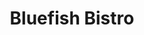 ---
layout: place
title: "Bluefish Bistro"
permalink: /virginia/arlington/bluefish-bistro.html
stateAbbr: VA
stateName: Virginia
cityName: Arlington
seo:
  name: "Bluefish Bistro"
  type: Restaurant
  links: https://www.bluefishbistro.com/
description: "Looking for sushi in Arlington, Virginia? Check out Bluefish Bistro for a delightful Japanese dining experience. Enjoy a variety of sushi and other dishes in..."
place_id: ChIJwxXo2-O1t4kR2ivrTvS1II4
photos:
  - name: >-
      places/ChIJwxXo2-O1t4kR2ivrTvS1II4/photos/AeeoHcIfSFccARx_fXqWVmEU0bIlMMtDxESwQT0JX5ncjtJHU2o9z4_nggf-kM1dLWZoyzH1Pe0K8BGD7cFd1W4Tyh3rwUWADR1WB3FxSSJy8DYBOU1CWdb6EIWmZxMV2yzqN_nKaBP79rB9eoiYweEPFRaThT62fsdeKzPAMGS58-VYHA3YNgNhfCJLs8N-gxFNoBB_564E--MIY4FvgCeY6S3VLMBfhPniGSlmINE5DendkKaz-UPW9wCXloXhcV3mMdLNz3WT-67ey_dAuLjUXKprRag5i0JT4NukLZ2LJLK-M4toR0fPRoFJfB4rE-5utKwB7catKgWlk9HI9ajENYfty4mhqY5tia2ILQMK9g4YABuIdH1OFEiShbZxsvE-vEetWeMU0TrKtNZ7eaGgFw5Yrzy5jLRZXNOpzpZCxF1Piq2d
    widthPx: 4032
    heightPx: 3024
    authorAttributions:
      - displayName: sojung ryu
        uri: https://maps.google.com/maps/contrib/108367692064983180819
        photoUri: >-
          https://lh3.googleusercontent.com/a/ACg8ocJjoxozQ0h0pVgmplVWVibIgGGMaBkueOQSik4m6IkafXtfmw=s100-p-k-no-mo
    flagContentUri: >-
      https://www.google.com/local/imagery/report/?cb_client=maps_api_places.places_api&image_key=!1e10!2sCIHM0ogKEICAgIClt4i1ugE&hl=en-US
    googleMapsUri: >-
      https://www.google.com/maps/place//data=!3m4!1e2!3m2!1sCIHM0ogKEICAgIClt4i1ugE!2e10!4m2!3m1!1s0x89b7b5e3dbe815c3:0x8e20b5f44eeb2bda
  - name: >-
      places/ChIJwxXo2-O1t4kR2ivrTvS1II4/photos/AeeoHcIyvTf33-ARp0TKCjSA2nSetaZozR2yRlAS8B0JDQFz52JhykM29lfB3R7URxvZuORnYlbGumGNyDnk2V4RiZvWy--weFFMIUe6RjXLkg6LdFRZXgzNQyh7vK2pEn-OzS7aZHH0pSKso4l1f1XwUUcnGTNHZuiLVpBpuynw81B7OtjQAoRbKAXrvdwNXOG3temCVIVRvzPA-IFHfjC4jtTyV4ZyYiQR5PGNW_e8M5YtCoPksfpbBJIb-sjQ5GIlRXZq5WdHL8BwbFtgnKsseM1kB3zteQH5X4EdOUZcolrXVw
    widthPx: 2119
    heightPx: 1192
    authorAttributions:
      - displayName: Bluefish Bistro
        uri: https://maps.google.com/maps/contrib/106932437702910229764
        photoUri: >-
          https://lh3.googleusercontent.com/a-/ALV-UjWybzVxcZmGzt9H5IhnDIlMPeYH8hUr1BudQh6jWR7svf1F0LQ=s100-p-k-no-mo
    flagContentUri: >-
      https://www.google.com/local/imagery/report/?cb_client=maps_api_places.places_api&image_key=!1e10!2sAF1QipM_Q2hs0b6TbHlRec8om93lGcw0sESofK227FUk&hl=en-US
    googleMapsUri: >-
      https://www.google.com/maps/place//data=!3m4!1e2!3m2!1sAF1QipM_Q2hs0b6TbHlRec8om93lGcw0sESofK227FUk!2e10!4m2!3m1!1s0x89b7b5e3dbe815c3:0x8e20b5f44eeb2bda
  - name: >-
      places/ChIJwxXo2-O1t4kR2ivrTvS1II4/photos/AeeoHcIiqD084kTaYVOXmOxg7pKI_HlwQ0CHK9LVrzUZ6wD1LWRSKuXckEHDV4ODDr0Kye-1qK61XfakXdAAy06b_n0aqjp279BswXJQFV1FhFuA75mGK8tcMgYC3-D03ETUduOqgFXBILtM6MeZXtBUi8KAqBoy0rv4m5GNFWQntlLvLrixJPUgJk_z9NP-woMwxsdkIM8gd2Fa_tpmkyqz335yItUqvp5WChx6PDmS5c0l2cJUa2F1nNZH6YThoMLOssgIC63-zxarAy3_aqAxcT0CxgRK1euB0nsspffM-xEzHVfN7pxmMPGRU6z1V4GeIILtE1Fzamd3SwsgOdyGSvCxy0nXzyw14NwdwwESNOFyNsrsUWMo1dPrUH4fWmq2U4DnTPn-H9Zff5JCEfspcN8ebjnNUZHYrZXcLZxTGgIc6DzwNPzSUPIoFt4vQdnp
    widthPx: 4032
    heightPx: 2268
    authorAttributions:
      - displayName: Laura Baracaldo
        uri: https://maps.google.com/maps/contrib/116619102177081907644
        photoUri: >-
          https://lh3.googleusercontent.com/a-/ALV-UjW2D-tCkUmytMD-FIrH-Ql3vvVH2Yorj7mdEUMDSgXBive4JwLU=s100-p-k-no-mo
    flagContentUri: >-
      https://www.google.com/local/imagery/report/?cb_client=maps_api_places.places_api&image_key=!1e10!2sCIABIhADycKzYB1m4mfiDxYAAWYn&hl=en-US
    googleMapsUri: >-
      https://www.google.com/maps/place//data=!3m4!1e2!3m2!1sCIABIhADycKzYB1m4mfiDxYAAWYn!2e10!4m2!3m1!1s0x89b7b5e3dbe815c3:0x8e20b5f44eeb2bda
  - name: >-
      places/ChIJwxXo2-O1t4kR2ivrTvS1II4/photos/AeeoHcK6r-VhBDgwGzt4sX3sBFFTPg4HG6ALD9fMhP-aANdpz7OnJz0JcjrevIMv6-yDwrU6AsRUpNU9fPjhh6qogn_TFvzt4rNzsNmbfLNZ3Rae-PPdkxmHRjIfMTl22I1fTM5e9tw_f6KUjXYgUaKct3BuQ7MQNlEHKgTdBDNKinMFkXKFnt2R0XOHSN4bURu5UoLgZ0ScfU0yoJ3FIUdnYUGW-h1TB0T1vNPD_FI4WgOdeP0AeJ6E0wVf-x1097rz5r_CTgKGNXLRkv7HE0oCQ5qDQinS-SuH5uQhx8cP77J5e1R59rouMJgY-_tXWZvsIAsNWCOP7re1YtFoo_mk7yna2ZZnn_Cj-fEd4N4_sjA2InLND4h9TFEjlxvIF_9S3JGsDnhvkWo0jn-RAV_DkJ7Y6chdAq-xjMqXBpqCMYHADZM
    widthPx: 4000
    heightPx: 3000
    authorAttributions:
      - displayName: Specialized 2010
        uri: https://maps.google.com/maps/contrib/103597258292588216997
        photoUri: >-
          https://lh3.googleusercontent.com/a-/ALV-UjWkQWxWy7y8fPyNjmzBQw2ubOclwE2kA8bopmgMDnw9Ja68SWVsRA=s100-p-k-no-mo
    flagContentUri: >-
      https://www.google.com/local/imagery/report/?cb_client=maps_api_places.places_api&image_key=!1e10!2sCIHM0ogKEICAgID7o5DbqAE&hl=en-US
    googleMapsUri: >-
      https://www.google.com/maps/place//data=!3m4!1e2!3m2!1sCIHM0ogKEICAgID7o5DbqAE!2e10!4m2!3m1!1s0x89b7b5e3dbe815c3:0x8e20b5f44eeb2bda
  - name: >-
      places/ChIJwxXo2-O1t4kR2ivrTvS1II4/photos/AeeoHcLBefu-VGFQldNqSVsQAaiDGIIJ60-K10b9OkfaEy6tTygAHeKTADns11Ah954pHgYQvPSkD3nTz0iX8KMdEd-wuiZXUa8FzBlDYW7WFf0uCJ_ikOvlXyZ47qwMcvUXkhu5HbFjqQw7GuxVE_9n7rZTbhm8LcNGG0qNshTvFSZjKDWfAxRzdsDDzTQ1rWoX2ZyhMiIzYWczu8bZXcre7CUAJ1uGb2X29z0UZg0Rz8ozsqNkM81TTS7dE0xll8MeDhwpDAjBaGk_GYRh4C2ZWB_mhwTcm2oJv8wKJkguBLRq1A
    widthPx: 4000
    heightPx: 3000
    authorAttributions:
      - displayName: Bluefish Bistro
        uri: https://maps.google.com/maps/contrib/106932437702910229764
        photoUri: >-
          https://lh3.googleusercontent.com/a-/ALV-UjWybzVxcZmGzt9H5IhnDIlMPeYH8hUr1BudQh6jWR7svf1F0LQ=s100-p-k-no-mo
    flagContentUri: >-
      https://www.google.com/local/imagery/report/?cb_client=maps_api_places.places_api&image_key=!1e10!2sAF1QipMvTktlRcT6ABrE4HxpaGwtRMrJKnmj8kci2ut9&hl=en-US
    googleMapsUri: >-
      https://www.google.com/maps/place//data=!3m4!1e2!3m2!1sAF1QipMvTktlRcT6ABrE4HxpaGwtRMrJKnmj8kci2ut9!2e10!4m2!3m1!1s0x89b7b5e3dbe815c3:0x8e20b5f44eeb2bda
  - name: >-
      places/ChIJwxXo2-O1t4kR2ivrTvS1II4/photos/AeeoHcKlAl7duDMua4FuD2C0qbJ8MBHKrut66FPsOoWJEU1PY8a5lDHQuIjTP11JXPLFwP69V4Ycxhedw3Fx_rGkctH8AirXRxiJWUcpmFI1D7IrL2LFcyjpcGc7xl5Zd7IRGyZvDgeUy3O1e8DjFbJuzv03ac-J7PH7cddwwhcghRt-vv015L4UP51R-Zx8QmIqrFrBsIffmeW_ZjWNxdg3yfHkYuLXX-RbKDc3U0QS3PPQWpPfbL4R1tA0Q7itc9Biy1esYDaiBHHAPbTzcVzTr04tmsQ-GLnw-gdleffVYKwFgSHISHCsIknIv_lHoCwy8KnuWs8eXwKrPQgG7sxVoqj51J4u6-IyEqoxeO3r8bS1st_g-dXRDJqDTSICQCAnZRlqz7hX8lsP80QPk6jhbTMqFVudmMunTt6rFGa5Lxw
    widthPx: 4800
    heightPx: 3600
    authorAttributions:
      - displayName: James Park
        uri: https://maps.google.com/maps/contrib/104308640576141606946
        photoUri: >-
          https://lh3.googleusercontent.com/a/ACg8ocJmykqL8rmMsEfo9gktnvLcHw3r_S-clJBClERdo6NcensN2A=s100-p-k-no-mo
    flagContentUri: >-
      https://www.google.com/local/imagery/report/?cb_client=maps_api_places.places_api&image_key=!1e10!2sCIHM0ogKEICAgMCIl9ykIQ&hl=en-US
    googleMapsUri: >-
      https://www.google.com/maps/place//data=!3m4!1e2!3m2!1sCIHM0ogKEICAgMCIl9ykIQ!2e10!4m2!3m1!1s0x89b7b5e3dbe815c3:0x8e20b5f44eeb2bda
  - name: >-
      places/ChIJwxXo2-O1t4kR2ivrTvS1II4/photos/AeeoHcKhuLO8VpWHToa1wUxRklo2i1F3oacCAwX-6p6dnEpv4uVhHJe61FvDSNnfzH_Jd0rgpJRZPUwHCRc_XexslQHamEKobOTuW-VuBONNAqCoyDpys3GkgFitGKQNcqKuNLRjzhjAfUv3HAoE4oN_q46d7X_WUuGn2WyBvHPhyvb6wWegLWy5eAz6nrGykzJ6nAyZKDcZvrYc_FIEaz8dktxqmTgUs99X-A8uNVWlscxEx-t87uU6Nd34hCFgKLpvctROh0uG36TOrCGI5VhsS69gOM83DcQjslc0TsG_RNKtRw
    widthPx: 720
    heightPx: 720
    authorAttributions:
      - displayName: Bluefish Bistro
        uri: https://maps.google.com/maps/contrib/106932437702910229764
        photoUri: >-
          https://lh3.googleusercontent.com/a-/ALV-UjWybzVxcZmGzt9H5IhnDIlMPeYH8hUr1BudQh6jWR7svf1F0LQ=s100-p-k-no-mo
    flagContentUri: >-
      https://www.google.com/local/imagery/report/?cb_client=maps_api_places.places_api&image_key=!1e10!2sAF1QipMVqDZYjWAhsku8HRYpPt_7vQPRt_KZlySZGpM4&hl=en-US
    googleMapsUri: >-
      https://www.google.com/maps/place//data=!3m4!1e2!3m2!1sAF1QipMVqDZYjWAhsku8HRYpPt_7vQPRt_KZlySZGpM4!2e10!4m2!3m1!1s0x89b7b5e3dbe815c3:0x8e20b5f44eeb2bda
  - name: >-
      places/ChIJwxXo2-O1t4kR2ivrTvS1II4/photos/AeeoHcLQOAVKv8RjaPWMY_o-j3FIjvPsCf7e6VZvJp-QeCqP6wnTCq3wjKsmOrrotseSVdr76LcCHqxwmP3Exc4wD5lN-oe83erh_7yjrqgo0N0Xp3-2Rq5eUSFg6BTZF6FLnYmAShKnrNfwUDQXlxPwycg5ZEH0Lv4dYyrSjRcEUhzdcqahHmSg7_Isbh03iTXoDnEZqoZi5-vGcJzXk0WS4ZFttIHeRKT0QjGW2oi96NsEs_hY8BCW4n9uQRb934E2Oyc6KfPffYwizCFg3DZPbaASKQOai1aDg81b6L03AYVSL_sqzPWRBSN0YIUKun4VSEdVKRWYgsy7faQY4ktgNkqZOvWOY8r3MeWFbok6rtxxJ_ezHxxokoH8DHHyVSIFJrhibM_lmPHyoKI6sp9YCi5dFtFHwmKnOuOiA5Vv2xw
    widthPx: 4800
    heightPx: 3600
    authorAttributions:
      - displayName: Jenny Rodriguez
        uri: https://maps.google.com/maps/contrib/104263415622397231682
        photoUri: >-
          https://lh3.googleusercontent.com/a-/ALV-UjUAGMiM9TcYZ314RB-Yod7fs5NbG1GMVJ8sw_A7FxjQWRXe6g=s100-p-k-no-mo
    flagContentUri: >-
      https://www.google.com/local/imagery/report/?cb_client=maps_api_places.places_api&image_key=!1e10!2sCIHM0ogKEICAgICbmcnsRA&hl=en-US
    googleMapsUri: >-
      https://www.google.com/maps/place//data=!3m4!1e2!3m2!1sCIHM0ogKEICAgICbmcnsRA!2e10!4m2!3m1!1s0x89b7b5e3dbe815c3:0x8e20b5f44eeb2bda
  - name: >-
      places/ChIJwxXo2-O1t4kR2ivrTvS1II4/photos/AeeoHcLHW_IakrCEp_Im4TG3tZ0MTL37RQ3HkKfiGxwEfsj53ujEturMH3a3Q9p93yzZg8CwTawIRkYlVjUlyVeYTyx9cKujcEjerY7ADfQT9x3b0tO6HRaSqoaowRddUoqfydEA7WLDlK4xiYoUT9liMupHmWhM9bPysRc3Kn1dTEeJB1PfG4_PSiWJfQZtx2qJEwBQmpT2yI4jgsClPRpgSBcCpc5oEQawOQ7mjcZpXn9O1cUrIi3GgPOhx1KEu3-XBel160suBamFtF_fdP2Mzmdt97oE3GwRH3ZUr_LcM_mkqg
    widthPx: 1600
    heightPx: 1200
    authorAttributions:
      - displayName: Bluefish Bistro
        uri: https://maps.google.com/maps/contrib/106932437702910229764
        photoUri: >-
          https://lh3.googleusercontent.com/a-/ALV-UjWybzVxcZmGzt9H5IhnDIlMPeYH8hUr1BudQh6jWR7svf1F0LQ=s100-p-k-no-mo
    flagContentUri: >-
      https://www.google.com/local/imagery/report/?cb_client=maps_api_places.places_api&image_key=!1e10!2sAF1QipO8euMaQI6PtAVmy47rjGRVOB2mZ7qdgKDQDRrL&hl=en-US
    googleMapsUri: >-
      https://www.google.com/maps/place//data=!3m4!1e2!3m2!1sAF1QipO8euMaQI6PtAVmy47rjGRVOB2mZ7qdgKDQDRrL!2e10!4m2!3m1!1s0x89b7b5e3dbe815c3:0x8e20b5f44eeb2bda
  - name: >-
      places/ChIJwxXo2-O1t4kR2ivrTvS1II4/photos/AeeoHcJhURvy2DBiqwBLi9eg6nXdZMXgcbTyXDMWj3GiX6E-ZaORC_IJ3khItIanxyb8C2gfl9bp3Ff79vcM5Kv3Q3Kx09QT3D-1T9IajTJ1u8UyQPuGh8c0WuMGm3B4aHZFIjimOvvi2rkbiC6pJRtRLVVNg0VbAt735c5Bm4LjnPciWejYOPhDFk7ICJWyP91Ml5aq2IF0o_7pj_kj_PAmHGjf_gP2VqSy-qyCuH1cFrVW6XJAjBQY1quLysW6LoKEZLnAHEIvVxk9Dztc8jvnpTlKFMTBaeSzBljyBm0FLag56KHbUljxu_9BS2s4IIZCqL9sNOqn_qIx1GbkR-O913blyl3aTWOp3HVtap27vO4qM4rcrlgMXbLe1sZ_g3o-jLVZAduX5-lVyZe5p-sFGX0f0hz2WLHRPcthAmRFMoqhfAX8
    widthPx: 4000
    heightPx: 3000
    authorAttributions:
      - displayName: Michael Azares
        uri: https://maps.google.com/maps/contrib/103098862857151692065
        photoUri: >-
          https://lh3.googleusercontent.com/a-/ALV-UjX4ADrmsP09srnBrWnRMhtMxqVUOfXMC1Bj92yCGbYBzfCF-ubx=s100-p-k-no-mo
    flagContentUri: >-
      https://www.google.com/local/imagery/report/?cb_client=maps_api_places.places_api&image_key=!1e10!2sCIHM0ogKEICAgIDj1KXE8wE&hl=en-US
    googleMapsUri: >-
      https://www.google.com/maps/place//data=!3m4!1e2!3m2!1sCIHM0ogKEICAgIDj1KXE8wE!2e10!4m2!3m1!1s0x89b7b5e3dbe815c3:0x8e20b5f44eeb2bda
address: '950 S George Mason Dr Suite #114, Arlington, VA 22204, USA'
street: '950 S George Mason Dr Suite #114'
city: Arlington
state: VA
zip: '22204'
country: USA
neighborhood: Barcroft
latitude: '38.859176'
longitude: '-77.102258'
accessibility_options:
  wheelchairAccessibleParking: true
  wheelchairAccessibleEntrance: true
business_status: OPERATIONAL
name: Bluefish Bistro
google_maps_links:
  directionsUri: >-
    https://www.google.com/maps/dir//''/data=!4m7!4m6!1m1!4e2!1m2!1m1!1s0x89b7b5e3dbe815c3:0x8e20b5f44eeb2bda!3e0
  placeUri: https://maps.google.com/?cid=10241385613541190618
  writeAReviewUri: >-
    https://www.google.com/maps/place//data=!4m3!3m2!1s0x89b7b5e3dbe815c3:0x8e20b5f44eeb2bda!12e1
  reviewsUri: >-
    https://www.google.com/maps/place//data=!4m4!3m3!1s0x89b7b5e3dbe815c3:0x8e20b5f44eeb2bda!9m1!1b1
  photosUri: >-
    https://www.google.com/maps/place//data=!4m3!3m2!1s0x89b7b5e3dbe815c3:0x8e20b5f44eeb2bda!10e5
primary_type: Sushi Restaurant
opening_hours:
  regular: null
  current: null
secondary_opening_hours:
  regular:
    weekdayDescriptions: null
    type: null
  current:
    weekdayDescriptions: null
    type: null
phone: (703) 718-4950
price_level: null
price_range: $30 &ndash; $50
rating: '4.9'
rating_count: 109
website: https://www.bluefishbistro.com/
reviews:
  - name: >-
      places/ChIJwxXo2-O1t4kR2ivrTvS1II4/reviews/ChZDSUhNMG9nS0VJQ0FnSURuLWFiYmFBEAE
    relativePublishTimeDescription: 6 months ago
    rating: 5
    text:
      text: >-
        Went for dinner at opening time and there was no wait and restaurant was
        basically empty which I like.  Immediately greeted and sat and provided
        menus.  The service was outstanding, maybe due to how busy the
        establishment was at the time, but nonetheless outstanding!!  Our
        waitress was very kind, attentive, and pleasant.  The food was all
        soooooo good.  Started with the soft shell crab which when delivered to
        the table had a small flame in the middle;great presentation!!!  The
        fish was very fresh , and you could see the chefs making all the sushi
        to order which is great.  Toll sizes were normal size about 8 pieces and
        all were delivered at once which I like.  The restaurant is a little
        smaller with about 15 ish tables so I'm sure it can fill up quickly when
        busy.  Desert was also great ❤️.  Loved the presentation again as the
        flatware was very cute as you can see in the photos.  Best sushi I have
        had in Virginia so far ❤️❤️❤️. Prices were reasonable for the amount of
        shushi and sake that we ordered and would def go back. Must try
      languageCode: en
    originalText:
      text: >-
        Went for dinner at opening time and there was no wait and restaurant was
        basically empty which I like.  Immediately greeted and sat and provided
        menus.  The service was outstanding, maybe due to how busy the
        establishment was at the time, but nonetheless outstanding!!  Our
        waitress was very kind, attentive, and pleasant.  The food was all
        soooooo good.  Started with the soft shell crab which when delivered to
        the table had a small flame in the middle;great presentation!!!  The
        fish was very fresh , and you could see the chefs making all the sushi
        to order which is great.  Toll sizes were normal size about 8 pieces and
        all were delivered at once which I like.  The restaurant is a little
        smaller with about 15 ish tables so I'm sure it can fill up quickly when
        busy.  Desert was also great ❤️.  Loved the presentation again as the
        flatware was very cute as you can see in the photos.  Best sushi I have
        had in Virginia so far ❤️❤️❤️. Prices were reasonable for the amount of
        shushi and sake that we ordered and would def go back. Must try
      languageCode: en
    authorAttribution:
      displayName: Eric Locklear
      uri: https://www.google.com/maps/contrib/115999741955442873590/reviews
      photoUri: >-
        https://lh3.googleusercontent.com/a-/ALV-UjVY33gkg_oetDiGS_7L5KQqHhMbQznixtX_wF_tixSuckQnTFEgqw=s128-c0x00000000-cc-rp-mo-ba5
    publishTime: '2024-10-07T17:55:32.814582Z'
    flagContentUri: >-
      https://www.google.com/local/review/rap/report?postId=ChZDSUhNMG9nS0VJQ0FnSURuLWFiYmFBEAE&d=17924085&t=1
    googleMapsUri: >-
      https://www.google.com/maps/reviews/data=!4m6!14m5!1m4!2m3!1sChZDSUhNMG9nS0VJQ0FnSURuLWFiYmFBEAE!2m1!1s0x89b7b5e3dbe815c3:0x8e20b5f44eeb2bda
  - name: >-
      places/ChIJwxXo2-O1t4kR2ivrTvS1II4/reviews/ChdDSUhNMG9nS0VJQ0FnTUNnM05IdG9BRRAB
    relativePublishTimeDescription: a month ago
    rating: 5
    text:
      text: >-
        was my third time visiting and the superb quality of the food is so
        consistent. i’ve gotten the omakase twice now and each piece is always
        phenomenal! great service no matter how busy it gets and incredibleee
        food.
      languageCode: en
    originalText:
      text: >-
        was my third time visiting and the superb quality of the food is so
        consistent. i’ve gotten the omakase twice now and each piece is always
        phenomenal! great service no matter how busy it gets and incredibleee
        food.
      languageCode: en
    authorAttribution:
      displayName: Angeline Ignacio
      uri: https://www.google.com/maps/contrib/114256203974142914935/reviews
      photoUri: >-
        https://lh3.googleusercontent.com/a-/ALV-UjVJlJkkoetInUjy3MQknjU3X1uJcnScjXb-hvOCklvvUJ0UTYfmFg=s128-c0x00000000-cc-rp-mo-ba2
    publishTime: '2025-02-15T04:10:55.807093Z'
    flagContentUri: >-
      https://www.google.com/local/review/rap/report?postId=ChdDSUhNMG9nS0VJQ0FnTUNnM05IdG9BRRAB&d=17924085&t=1
    googleMapsUri: >-
      https://www.google.com/maps/reviews/data=!4m6!14m5!1m4!2m3!1sChdDSUhNMG9nS0VJQ0FnTUNnM05IdG9BRRAB!2m1!1s0x89b7b5e3dbe815c3:0x8e20b5f44eeb2bda
  - name: >-
      places/ChIJwxXo2-O1t4kR2ivrTvS1II4/reviews/ChZDSUhNMG9nS0VJQ0FnSURfeDZHcFJnEAE
    relativePublishTimeDescription: 2 months ago
    rating: 5
    text:
      text: >-
        Great food and service. We tried the shrimp/veggie tempura and seaweed
        salad appetizers which were both great. All of the sushi rolls we had
        were extremely fresh and tasted fantastic!
      languageCode: en
    originalText:
      text: >-
        Great food and service. We tried the shrimp/veggie tempura and seaweed
        salad appetizers which were both great. All of the sushi rolls we had
        were extremely fresh and tasted fantastic!
      languageCode: en
    authorAttribution:
      displayName: Nick Vafa
      uri: https://www.google.com/maps/contrib/108344373337704566497/reviews
      photoUri: >-
        https://lh3.googleusercontent.com/a-/ALV-UjV1wGGkqyULT-hWRokCUBODYZUOHt9-HncrAYqJ-yAnkJkrSIw0=s128-c0x00000000-cc-rp-mo-ba2
    publishTime: '2025-01-27T17:49:15.999319Z'
    flagContentUri: >-
      https://www.google.com/local/review/rap/report?postId=ChZDSUhNMG9nS0VJQ0FnSURfeDZHcFJnEAE&d=17924085&t=1
    googleMapsUri: >-
      https://www.google.com/maps/reviews/data=!4m6!14m5!1m4!2m3!1sChZDSUhNMG9nS0VJQ0FnSURfeDZHcFJnEAE!2m1!1s0x89b7b5e3dbe815c3:0x8e20b5f44eeb2bda
  - name: >-
      places/ChIJwxXo2-O1t4kR2ivrTvS1II4/reviews/ChdDSUhNMG9nS0VJQ0FnSUQ3bzVEYmlBRRAB
    relativePublishTimeDescription: 7 months ago
    rating: 5
    text:
      text: >-
        8/26/24


        We spent our 19th wedding anniversary dinner here. We've gotten used to
        going to a well known DC steak place and thought we wanted something
        different this year. What's drawn us here were the reviews and they are
        absolutely true. We got the salmon bento box (big variety of items) and
        3 other specialty rolls with generous amount of meat. You definitely get
        what you paid for. We also had the deserts and they were all delicious.
        Even our daughter couldn't wait to come back again and we definitely
        will.
      languageCode: en
    originalText:
      text: >-
        8/26/24


        We spent our 19th wedding anniversary dinner here. We've gotten used to
        going to a well known DC steak place and thought we wanted something
        different this year. What's drawn us here were the reviews and they are
        absolutely true. We got the salmon bento box (big variety of items) and
        3 other specialty rolls with generous amount of meat. You definitely get
        what you paid for. We also had the deserts and they were all delicious.
        Even our daughter couldn't wait to come back again and we definitely
        will.
      languageCode: en
    authorAttribution:
      displayName: Specialized 2010
      uri: https://www.google.com/maps/contrib/103597258292588216997/reviews
      photoUri: >-
        https://lh3.googleusercontent.com/a-/ALV-UjWkQWxWy7y8fPyNjmzBQw2ubOclwE2kA8bopmgMDnw9Ja68SWVsRA=s128-c0x00000000-cc-rp-mo-ba5
    publishTime: '2024-08-27T22:18:50.403090Z'
    flagContentUri: >-
      https://www.google.com/local/review/rap/report?postId=ChdDSUhNMG9nS0VJQ0FnSUQ3bzVEYmlBRRAB&d=17924085&t=1
    googleMapsUri: >-
      https://www.google.com/maps/reviews/data=!4m6!14m5!1m4!2m3!1sChdDSUhNMG9nS0VJQ0FnSUQ3bzVEYmlBRRAB!2m1!1s0x89b7b5e3dbe815c3:0x8e20b5f44eeb2bda
  - name: >-
      places/ChIJwxXo2-O1t4kR2ivrTvS1II4/reviews/ChdDSUhNMG9nS0VJQ0FnSURqMUtYRWt3RRAB
    relativePublishTimeDescription: 11 months ago
    rating: 5
    text:
      text: >-
        From the moment you step into Bluefish Bistro, you’re greeted with an
        ambiance that whispers elegance and comfort. The meticulous attention to
        detail is evident in every corner, creating an inviting atmosphere that
        complements the culinary journey you’re about to embark on.


        The menu is a treasure trove of Japanese delicacies, each dish crafted
        with the freshest ingredients and presented with artistic flair. The
        sushi is a standout, with each roll more tantalizing than the last. The
        M-80 comes highly recommended, a perfect blend of flavors that will
        leave your taste buds dancing with joy.


        The service is impeccable, with staff who are not only attentive but
        also knowledgeable, ensuring that your dining experience is seamless
        from start to finish. For those with accessibility needs, Bluefish
        Bistro goes above and beyond to accommodate, ensuring everyone can enjoy
        their exceptional offerings.


        In a nutshell, Bluefish Bistro isn’t just a meal; it’s an experience. An
        experience that beckons you back time and time again. Whether you’re a
        sushi connoisseur or new to Japanese cuisine, this bistro is a
        must-visit gem in Arlington.
      languageCode: en
    originalText:
      text: >-
        From the moment you step into Bluefish Bistro, you’re greeted with an
        ambiance that whispers elegance and comfort. The meticulous attention to
        detail is evident in every corner, creating an inviting atmosphere that
        complements the culinary journey you’re about to embark on.


        The menu is a treasure trove of Japanese delicacies, each dish crafted
        with the freshest ingredients and presented with artistic flair. The
        sushi is a standout, with each roll more tantalizing than the last. The
        M-80 comes highly recommended, a perfect blend of flavors that will
        leave your taste buds dancing with joy.


        The service is impeccable, with staff who are not only attentive but
        also knowledgeable, ensuring that your dining experience is seamless
        from start to finish. For those with accessibility needs, Bluefish
        Bistro goes above and beyond to accommodate, ensuring everyone can enjoy
        their exceptional offerings.


        In a nutshell, Bluefish Bistro isn’t just a meal; it’s an experience. An
        experience that beckons you back time and time again. Whether you’re a
        sushi connoisseur or new to Japanese cuisine, this bistro is a
        must-visit gem in Arlington.
      languageCode: en
    authorAttribution:
      displayName: Michael Azares
      uri: https://www.google.com/maps/contrib/103098862857151692065/reviews
      photoUri: >-
        https://lh3.googleusercontent.com/a-/ALV-UjX4ADrmsP09srnBrWnRMhtMxqVUOfXMC1Bj92yCGbYBzfCF-ubx=s128-c0x00000000-cc-rp-mo
    publishTime: '2024-05-01T15:09:35.355170Z'
    flagContentUri: >-
      https://www.google.com/local/review/rap/report?postId=ChdDSUhNMG9nS0VJQ0FnSURqMUtYRWt3RRAB&d=17924085&t=1
    googleMapsUri: >-
      https://www.google.com/maps/reviews/data=!4m6!14m5!1m4!2m3!1sChdDSUhNMG9nS0VJQ0FnSURqMUtYRWt3RRAB!2m1!1s0x89b7b5e3dbe815c3:0x8e20b5f44eeb2bda
parking_options:
  freeGarageParking: true
payment_options:
  acceptsCreditCards: true
  acceptsDebitCards: true
  acceptsCashOnly: false
  acceptsNfc: true
allow_dogs: null
curbside_pickup: true
delivery: true
dine_in: true
good_for_children: null
good_for_groups: null
good_for_sports: false
live_music: false
menu_for_children: null
outdoor_seating: null
reservable: null
restroom: true
serves_beer: true
serves_breakfast: false
serves_brunch: null
serves_cocktails: null
serves_coffee: null
serves_dinner: true
serves_dessert: true
serves_lunch: true
serves_vegetarian_food: null
serves_wine: true
takeout: true
summary: null

---
